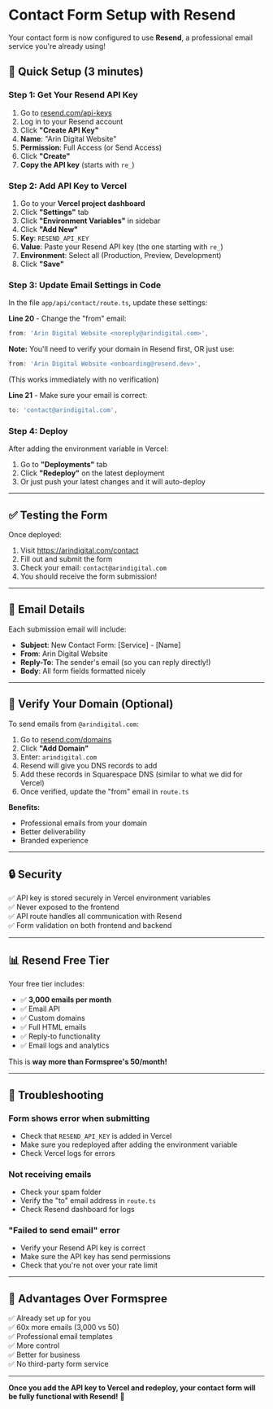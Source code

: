 # Contact Form Setup with Resend

Your contact form is now configured to use **Resend**, a professional email service you're already using!

## 🚀 Quick Setup (3 minutes)

### Step 1: Get Your Resend API Key

1. Go to [resend.com/api-keys](https://resend.com/api-keys)
2. Log in to your Resend account
3. Click **"Create API Key"**
4. **Name**: "Arin Digital Website"
5. **Permission**: Full Access (or Send Access)
6. Click **"Create"**
7. **Copy the API key** (starts with `re_`)

### Step 2: Add API Key to Vercel

1. Go to your **Vercel project dashboard**
2. Click **"Settings"** tab
3. Click **"Environment Variables"** in sidebar
4. Click **"Add New"**
5. **Key**: `RESEND_API_KEY`
6. **Value**: Paste your Resend API key (the one starting with `re_`)
7. **Environment**: Select all (Production, Preview, Development)
8. Click **"Save"**

### Step 3: Update Email Settings in Code

In the file `app/api/contact/route.ts`, update these settings:

**Line 20** - Change the "from" email:
```typescript
from: 'Arin Digital Website <noreply@arindigital.com>',
```

**Note:** You'll need to verify your domain in Resend first, OR just use:
```typescript
from: 'Arin Digital Website <onboarding@resend.dev>',
```
(This works immediately with no verification)

**Line 21** - Make sure your email is correct:
```typescript
to: 'contact@arindigital.com',
```

### Step 4: Deploy

After adding the environment variable in Vercel:
1. Go to **"Deployments"** tab
2. Click **"Redeploy"** on the latest deployment
3. Or just push your latest changes and it will auto-deploy

---

## ✅ Testing the Form

Once deployed:
1. Visit https://arindigital.com/contact
2. Fill out and submit the form
3. Check your email: `contact@arindigital.com`
4. You should receive the form submission!

---

## 📧 Email Details

Each submission email will include:
- **Subject**: New Contact Form: [Service] - [Name]
- **From**: Arin Digital Website
- **Reply-To**: The sender's email (so you can reply directly!)
- **Body**: All form fields formatted nicely

---

## 🎨 Verify Your Domain (Optional)

To send emails from `@arindigital.com`:

1. Go to [resend.com/domains](https://resend.com/domains)
2. Click **"Add Domain"**
3. Enter: `arindigital.com`
4. Resend will give you DNS records to add
5. Add these records in Squarespace DNS (similar to what we did for Vercel)
6. Once verified, update the "from" email in `route.ts`

**Benefits:**
- Professional emails from your domain
- Better deliverability
- Branded experience

---

## 🔒 Security

✅ API key is stored securely in Vercel environment variables  
✅ Never exposed to the frontend  
✅ API route handles all communication with Resend  
✅ Form validation on both frontend and backend  

---

## 📊 Resend Free Tier

Your free tier includes:
- ✅ **3,000 emails per month**
- ✅ Email API
- ✅ Custom domains
- ✅ Full HTML emails
- ✅ Reply-to functionality
- ✅ Email logs and analytics

This is **way more than Formspree's 50/month!**

---

## 🐛 Troubleshooting

### Form shows error when submitting
- Check that `RESEND_API_KEY` is added in Vercel
- Make sure you redeployed after adding the environment variable
- Check Vercel logs for errors

### Not receiving emails
- Check your spam folder
- Verify the "to" email address in `route.ts`
- Check Resend dashboard for logs

### "Failed to send email" error
- Verify your Resend API key is correct
- Make sure the API key has send permissions
- Check that you're not over your rate limit

---

## 🎉 Advantages Over Formspree

✅ Already set up for you  
✅ 60x more emails (3,000 vs 50)  
✅ Professional email templates  
✅ More control  
✅ Better for business  
✅ No third-party form service  

---

**Once you add the API key to Vercel and redeploy, your contact form will be fully functional with Resend!** 🚀

